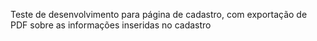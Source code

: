 Teste de desenvolvimento para página de cadastro, com exportação de PDF sobre as informações inseridas no cadastro
